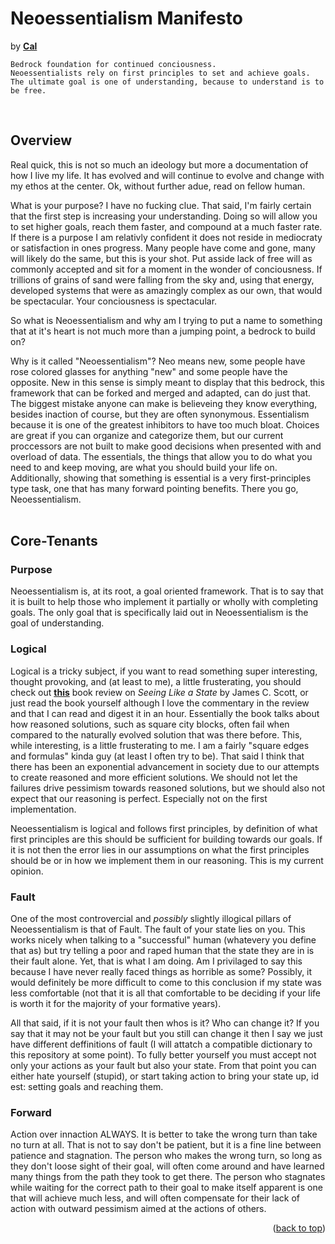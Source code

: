 <h1 align="left">Neoessentialism Manifesto</h1>
<p align="left">
by <a href="https://caldayham.com" title="go to caldayham.com"><strong>Cal</strong></a>  
<p>

```
Bedrock foundation for continued conciousness.
Neoessentialists rely on first principles to set and achieve goals. 
The ultimate goal is one of understanding, because to understand is to be free.
```
<br>

## Overview  

Real quick, this is not so much an ideology but more a documentation of how I live my life. It has evolved
and will continue to evolve and change with my ethos at the center.  Ok, without further adue, read on
fellow human.
<br>

What is your purpose? I have no fucking clue. 
That said, I'm fairly certain that the first step is increasing your understanding. Doing 
so will allow you to set higher goals, reach them faster, and compound at a much faster rate. 
If there is a purpose I am relativly confident 
it does not reside in mediocraty or satisfaction in ones progress. Many people have come and gone, many 
will likely do the same, but this is your shot. Put asside lack of free will as commonly accepted and 
sit for a moment in the wonder of conciousness. If trillions of grains of sand were falling from the sky 
and, using that energy, developed systems that were as amazingly complex as our own, that would be 
spectacular. Your conciousness is spectacular.  

So what is Neoessentialism and why am I trying to put a name to something that at it's heart is not much 
more than a jumping point, a bedrock to build on?

Why is it called "Neoessentialism"? Neo means new, some people have rose colored glasses for anything "new" 
and some people have the opposite. New in this sense is simply meant to display that this bedrock, this
framework that can be forked and merged and adapted, can do just that. The biggest mistake anyone can make
is believeing they know everything, besides inaction of course, but they are often synonymous. Essentialism
because it is one of the greatest inhibitors to have too much bloat. Choices are great if you can organize 
and categorize them, but our current proccessors are not built to make good decisions when presented with 
and overload of data. The essentials, the things that allow you to do what you need to and keep moving, are
what you should build your life on. Additionally, showing that something is essential is a very first-principles
type task, one that has many forward pointing benefits. There you go, Neoessentialism.   
<br>

## Core-Tenants  

### Purpose  
Neoessentialism is, at its root, a goal oriented framework. That is to say that it is built to help those
who implement it partially or wholly with completing goals. The only goal that is specifically laid out 
in Neoessentialism is the goal of understanding. 
<br>

### Logical  
Logical is a tricky subject, if you want to read something super interesting, thought provoking, and (at least
to me), a little frusterating, you should check out <a href="https://slatestarcodex.com/2017/03/16/book-review-seeing-like-a-state/"><strong>this</strong></a>
book review on *Seeing Like a State* by James C. Scott, or just read the book yourself although I love 
the commentary in the review and that I can read and digest it in an hour. Essentially the book talks about
how reasoned solutions, such as square city blocks, often fail when compared to the naturally evolved 
solution that was there before. This, while interesting, is a little frusterating to me. I am a fairly 
"square edges and formulas" kinda guy (at least I often try to be). That said I think that there has been an 
exponential advancement in society due to our attempts to create reasoned and more efficient solutions. We should
not let the failures drive pessimism towards reasoned solutions, but we should also not expect that our 
reasoning is perfect. Especially not on the first implementation. 

Neoessentialism is logical and follows first principles, by definition of what first principles are this 
should be sufficient for building towards our goals. If it is not then the error lies in our assumptions
on what the first principles should be or in how we implement them in our reasoning. This is my current opinion.
<br>

### Fault  
One of the most controvercial and *possibly* slightly illogical pillars of Neoessentialism is that of Fault. 
The fault of your state lies on you. This works nicely when talking to a "successful" human (whatevery you
define that as) but try telling a poor and raped human that the state they are in is their fault alone. Yet, 
that is what I am doing. Am I privilaged to say this because I have never really faced things as horrible 
as some? Possibly, it would definitely be more difficult to come to this conclusion if my state was less 
comfortable (not that it is all that comfortable to be deciding if your life is worth it for the majority
of your formative years). 

All that said, if it is not your fault then whos is it? Who can change it? If you say that it may not be your 
fault but you still can change it then I say we just have different deffinitions of fault (I will attatch a 
compatible dictionary to this repository at some point). To fully better yourself you must accept not only your
actions as your fault but also your state. From that point you can either hate yourself (stupid), or start
taking action to bring your state up, id est: setting goals and reaching them. 
<br>

### Forward  
Action over innaction ALWAYS. It is better to take the wrong turn than take no turn at all. That is not to say
don't be patient, but it is a fine line between patience and stagnation. The person who makes the wrong turn,
so long as they don't loose sight of their goal, will often come around and have learned many things from the path they
took to get there. The person who stagnates while waiting for the correct path to their goal to make itself apparent 
is one that will achieve much less, and will often compensate for their lack of action with outward pessimism
aimed at the actions of others.
<br>



<p align="right">(<a href="#top">back to top</a>)</p>